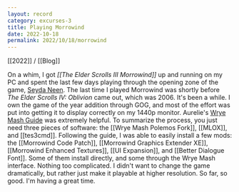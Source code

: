```yaml
---
layout: record
category: excurses-3
title: Playing Morrowind
date: 2022-10-18
permalink: 2022/10/18/morrowind
---
```


[[2022]] / [[Blog]]

On a whim, I got *[[The Elder Scrolls III Morrowind]]* up and running on my PC and spent the last few days playing through the opening zone of the game, [Seyda Neen](https://en.m.uesp.net/wiki/Morrowind:Seyda_Neen). The last time I played Morrowind was shortly before *The Elder Scrolls IV: Oblivion* came out, which was 2006. It's been a while. I own the game of the year addition through GOG, and most of the effort was put into getting it to display correctly on my 1440p monitor. Aurelie's [Wrye Mash Guide](https://danaeplays.thenet.sk/wrye-mash/) was extremely helpful. To summarize the process, you just need three pieces of software: the [[Wrye Mash Polemos Fork]], [[MLOX]], and [[tes3cmd]]. Following the guide, I was able to easily install a few mods: the [[Morrowind Code Patch]], [[Morrowind Graphics Extender XE]], [[Morrowind Enhanced Textures]], [[UI Expansion]], and [[Better Dialogue Font]]. Some of them install directly, and some through the Wrye Mash interface. Nothing too complicated. I didn't want to change the game dramatically, but rather just make it playable at higher resolution. So far, so good. I'm having a great time.
